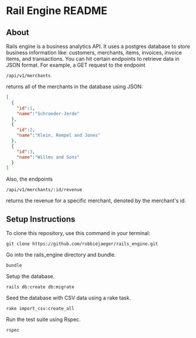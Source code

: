 # Rail Engine README

## About
Rails engine is a business analytics API. It uses a postgres database to store business information like: customers, merchants, items, invoices, invoice items, and transactions. You can hit certain endpoints to retrieve data in JSON format. For example, a GET request to the endpoint

```
/api/v1/merchants
```
returns all of the merchants in the database using JSON:

``` json
[
  {
    "id":1,
    "name":"Schroeder-Jerde"
  },
  {
    "id":2,
    "name":"Klein, Rempel and Jones"
  },
  {
    "id":3,
    "name":"Willms and Sons"
  }
]
```

Also, the endpoints

```
/api/v1/merchants/:id/revenue
```
returns the revenue for a specific merchant, denoted by the merchant's id.


## Setup Instructions

To clone this repository, use this command in your terminal:
```
git clone https://github.com/robbiejaeger/rails_engine.git
```
Go into the rails_engine directory and bundle.
```
bundle
```
Setup the database.
```
rails db:create db:migrate
```
Seed the database with CSV data using a rake task.
```
rake import_csv:create_all
```
Run the test suite using Rspec.
```
rspec
```
